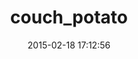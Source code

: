 ---
layout: post
title:  "couch_potato"
repo:   "langalex/couch_potato"
date:   2015-02-18 17:12:56
gemurl: http://github.com/langalex/couch_potato
---